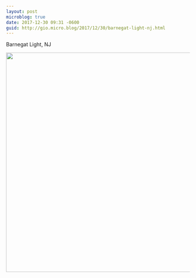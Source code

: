 ```yaml
---
layout: post
microblog: true
date: 2017-12-30 09:31 -0600
guid: http://gio.micro.blog/2017/12/30/barnegat-light-nj.html
---
```

Barnegat Light, NJ

<img src="http://gio.micro.blog/uploads/2017/742c6c1ccd.jpg" width="600" height="600" />
